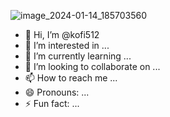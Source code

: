 ![image_2024-01-14_185703560](https://github.com/kofi512/kofi512/assets/152265265/4c456b75-4247-4ef1-9ea4-7a24d330fdba)
- 👋 Hi, I’m @kofi512
- 👀 I’m interested in ...
- 🌱 I’m currently learning ...
- 💞️ I’m looking to collaborate on ...
- 📫 How to reach me ...
- 😄 Pronouns: ...
- ⚡ Fun fact: ...

<!---
kofi512/kofi512 is a ✨ special ✨ repository because its `README.md` (this file) appears on your GitHub profile.
You can click the Preview link to take a look at your changes.
--->
